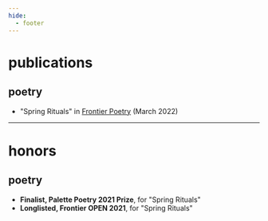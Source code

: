 ```yaml
---
hide:
  - footer
---
```


# publications

## poetry
- "Spring Rituals" in [Frontier Poetry](https://www.frontierpoetry.com/2022/03/04/poetry-stephanie-isan/) (March 2022) 

---

# honors

## poetry
- **Finalist, Palette Poetry 2021 Prize**, for "Spring Rituals"  
- **Longlisted, Frontier OPEN 2021**, for "Spring Rituals" 